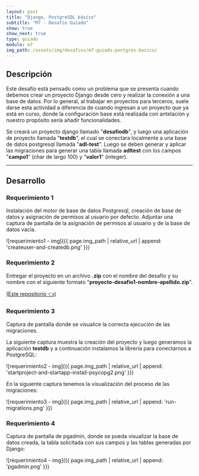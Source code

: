 ```yaml
---
layout: post
title: "Django, PostgreSQL básico"
subtitle: "M7 - Desafío Guiado"
show: true
show_next: true
type: guiado
modulo: m7
img_path: /assets/img/desafios/m7-guiado-postgres-basico/
---
```


## Descripción

Este desafío está pensado como un problema que se presenta cuando debemos crear un proyecto Django desde cero y realizar la conexión a una base de datos. Por lo general, al trabajar en proyectos para terceros, suele darse esta actividad a diferencia de cuando ingresan a un proyecto que ya está en curso, donde la configuración base está realizada con antelación y nuestro propósito sería añadir funcionalidades.

Se creará un proyecto django llamado "**desafiodb**", y luego una aplicación de proyecto llamada "**testdb**", el cual se conectara localmente a una base de datos postgresql llamada "**adl-test**". Luego se deben generar y aplicar las migraciones para generar una tabla llamada **adltest** con los campos "**campo1**" (char de largo 100) y "**valor1**" (integer).

---

## Desarrollo

### Requerimiento 1

Instalación del motor de base de datos Postgresql, creación de base de datos y asignación de permisos al usuario por defecto. Adjuntar una captura  de pantalla de la asignación de permisos al usuario y de la base de datos vacía.

![requerimiento1 - img]({{ page.img_path | relative_url | append: 'createuser-and-createdb.png' }})

### Requerimiento 2

Entregar el proyecto en un archivo **.zip** con el nombre del desafío y su nombre con el siguiente formato "**proyecto-desafio1-nombre-apellido.zip**".

[(Este repositorio 👈)](https://github.com/EniDev911/proyecto-desafio1-marco-contreras/archive/refs/heads/main.zip)

### Requerimiento 3

Captura de pantalla donde se visualice la correcta ejecución de las migraciones.

La siguiente captura muestra la creación del proyecto y luego generamos la aplicación **testdb** y a continuación instalamos la librería para conectarnos a PostgreSQL:

![requerimiento2 - img]({{ page.img_path | relative_url | append: 'startproject-and-startapp-install-psycopg2.png' }})

En la siguiente captura tenemos la visualización del proceso de las migraciones:

![requerimiento3 - img]({{ page.img_path | relative_url | append: 'run-migrations.png' }})

### Requerimiento 4

Captura de pantalla de pgadmin, donde se pueda visualizar la base de datos creada, la tabla solicitada con sus campos y las tablas generadas por Django:

![requerimiento4 - img]({{ page.img_path | relative_url | append: 'pgadmin.png' }})

